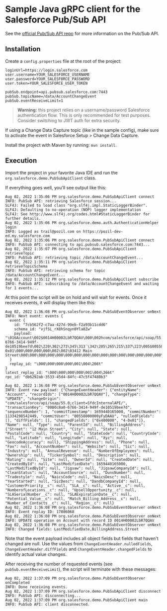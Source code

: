 # Sample Java gRPC client for the Salesforce Pub/Sub API

See the [official Pub/Sub API repo](https://github.com/developerforce/pub-sub-api) for more information on the Pub/Sub API.

## Installation

Create a `config.properties` file at the root of the project:

```properties
loginUrl=https://login.salesforce.com
user.username=YOUR_SALESFORCE_USERNAME
user.password=YOUR_SALESFORCE_PASSWORD
user.token=YOUR_SALESFORCE_USER_TOKEN

pubSub.endpoint=api.pubsub.salesforce.com:7443
pubSub.topicName=/data/AccountChangeEvent
pubSub.eventReceiveLimit=1
```

> **Warning:** this project relies on a username/password Salesforce authentication flow. This is only recommended for test purposes. Consider switching to JWT auth for extra security.

If using a Change Data Capture topic (like in the sample config), make sure to activate the event in Salesforce Setup > Change Data Capture.

Install the project with Maven by running: `mvn install`.

## Execution

Import the project in your favorite Java IDE and run the `org.salesforce.demo.PubSubApiClient` class.

If everything goes well, you'll see output like this:

```
Aug 02, 2022 1:35:06 PM org.salesforce.demo.PubSubApiClient connect
INFO: PubSub API: retrieving Salesforce session...
SLF4J: Failed to load class "org.slf4j.impl.StaticLoggerBinder".
SLF4J: Defaulting to no-operation (NOP) logger implementation
SLF4J: See http://www.slf4j.org/codes.html#StaticLoggerBinder for further details.
Aug 02, 2022 1:35:06 PM org.salesforce.demo.auth.AuthenticationHelper login
INFO: Logged as trail@pozil.com on https://pozil-dev-ed.my.salesforce.com
Aug 02, 2022 1:35:06 PM org.salesforce.demo.PubSubApiClient connect
INFO: PubSub API: connecting to api.pubsub.salesforce.com:7443...
Aug 02, 2022 1:35:07 PM org.salesforce.demo.PubSubApiClient retrieveTopic
INFO: PubSub API: retrieving topic /data/AccountChangeEvent...
Aug 02, 2022 1:35:11 PM org.salesforce.demo.PubSubApiClient retrieveTopicSchema
INFO: PubSub API: retrieving schema for topic /data/AccountChangeEvent...
Aug 02, 2022 1:35:12 PM org.salesforce.demo.PubSubApiClient subscribe
INFO: PubSub API: subscribing to /data/AccountChangeEvent and waiting for 1 events...
```

At this point the script will be on hold and will wait for events.
Once it receives events, it will display them like this:

```
Aug 02, 2022 1:36:08 PM org.salesforce.demo.PubSubEventObserver onNext
INFO: Next event: events {
  event {
    id: "7cb562f2-c7aa-427d-99eb-f2a93b11cdd6"
    schema_id: "vjfSL_rX8hSnqyn0Yla8Zw"
    payload: "\016Account\002$0014H00002LbR7QQAV\000\002hcom/salesforce/api/soap/55.0;client=SfdcInternalAPI/H0000c8a0-6766-3414-949f-de10519bee7d\002\220\302\273\345\313`\342\205\265\215\337\223\005$00558000000yFyDAAU\000\000\004\0200x400000\f4-0x01\000\000\000\000\002\002\03412 Main Street\000\000\000\000\000\000\000\000\000\000\000\000\000\000\000\000\000\000\000\000\000\000\000\000\000\000\000\002\220\302\273\345\313`\000\000\000\000\000\000\000\000\000\000\000\000\000\000\000\000\000\000\000\000\000\000\000"
  }
  replay_id: "\000\000\000\000\001\004\266t"
}
latest_replay_id: "\000\000\000\000\001\004\266t"
rpc_id: "db6292ab-3533-45d4-84fc-47c5f47480b3"

Aug 02, 2022 1:36:08 PM org.salesforce.demo.PubSubEventObserver onNext
INFO: Event raw payload: {"ChangeEventHeader": {"entityName": "Account", "recordIds": ["0014H00002LbR7QQAV"], "changeType": "UPDATE", "changeOrigin": "com/salesforce/api/soap/55.0;client=SfdcInternalAPI/", "transactionKey": "0000c8a0-6766-3414-949f-de10519bee7d", "sequenceNumber": 1, "commitTimestamp": 1659440165000, "commitNumber": 11334298542449, "commitUser": "00558000000yFyDAAU", "nulledFields": [], "diffFields": [], "changedFields": ["0x400000", "4-0x01"]}, "Name": null, "Type": null, "ParentId": null, "BillingAddress": {"Street": "12 Main Street", "City": null, "State": null, "PostalCode": null, "Country": null, "StateCode": null, "CountryCode": null, "Latitude": null, "Longitude": null, "Xyz": null, "GeocodeAccuracy": null}, "ShippingAddress": null, "Phone": null, "Fax": null, "AccountNumber": null, "Website": null, "Sic": null, "Industry": null, "AnnualRevenue": null, "NumberOfEmployees": null, "Ownership": null, "TickerSymbol": null, "Description": null, "Rating": null, "Site": null, "OwnerId": null, "CreatedDate": null, "CreatedById": null, "LastModifiedDate": 1659440165000, "LastModifiedById": null, "Jigsaw": null, "JigsawCompanyId": null, "CleanStatus": null, "AccountSource": null, "DunsNumber": null, "Tradestyle": null, "NaicsCode": null, "NaicsDesc": null, "YearStarted": null, "SicDesc": null, "DandbCompanyId": null, "CustomerPriority__c": null, "SLA__c": null, "Active__c": null, "NumberofLocations__c": null, "UpsellOpportunity__c": null, "SLASerialNumber__c": null, "SLAExpirationDate__c": null, "Potential_Value__c": null, "Match_Billing_Address__c": null, "Number_of_Contacts__c": null, "Region__c": null}
Aug 02, 2022 1:36:08 PM org.salesforce.demo.PubSubEventObserver onNext
INFO: Event replay ID: 17086068
Aug 02, 2022 1:36:08 PM org.salesforce.demo.PubSubEventObserver onNext
INFO: UPDATE operation on Account with record ID 0014H00002LbR7QQAV
Aug 02, 2022 1:36:08 PM org.salesforce.demo.PubSubEventObserver onNext
INFO: Changed fields: LastModifiedDate,BillingAddress.Street
```

Note that the event payload includes all object fields but fields that haven't changed are null.
Use the values from `ChangeEventHeader.nulledFields`, `ChangeEventHeader.diffFields` and `ChangeEventHeader.changedFields` to identify actual value changes.

After receiving the number of requested events (see `pubSub.eventReceiveLimit`), the script will terminate with these messages:

```
Aug 02, 2022 1:37:09 PM org.salesforce.demo.PubSubEventObserver onCompleted
INFO: Done receiving events.
Aug 02, 2022 1:37:09 PM org.salesforce.demo.PubSubApiClient disconnect
INFO: PubSub API: disconnecting...
Aug 02, 2022 1:37:09 PM org.salesforce.demo.PubSubApiClient main
INFO: PubSub API: client disconnected.
```
